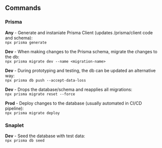 ## Commands

### Prisma

**Any** - Generate and instaniate Prisma Client (updates /prisma/client code and schema):\
```npx prisma generate```

**Dev** - When making changes to the Prisma schema, migrate the changes to the db:\
```npx prisma migrate dev --name <migration-name>```

**Dev** - During prototyping and testing, the db can be updated an alternative way:\
```npx prisma db push --accept-data-loss```

**Dev** - Drops the database/schema and reapplies all migrations:\
```npx prisma migrate reset --force```

**Prod** - Deploy changes to the database (usually automated in CI/CD pipeline):\
```npx prisma migrate deploy```

### Snaplet

**Dev** - Seed the database with test data:\
```npx prisma db seed```